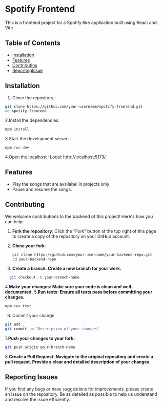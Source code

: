 # Spotify Frontend

This is a frontend project for a Spotify-like application built using React and Vite.

## Table of Contents

- [Installation](installation)
- [Features](features)
- [Contributing](contributing)
- [ReportingIssue](reportingissues)

## Installation

1. Clone the repository:

```bash
git clone https://github.com/your-username/spotify-frontend.git
cd spotify-frontend
```

2.Install the dependencies:

```bash
npm install
```
3.Start the development server:
```bash
npm run dev
```
4.Open the localhost
-Local:   http://localhost:5173/

## Features
- Play the songs that are availabel  in projects only
- Pause and resume the songs.


## Contributing

We welcome contributions to the backend of this project! Here's how you can help:

1. **Fork the repository**: Click the "Fork" button at the top right of this page to create a copy of the repository on your GitHub account.

2. **Clone your fork**:
   ```bash
   git clone https://github.com/your-username/your-backend-repo.git
   cd your-backend-repo
   ```
3. **Create a branch: Create a new branch for your work.**
 ```bash
   git checkout -b your-branch-name
```
4.**Make your changes: Make sure your code is clean and well-documented.**
5.**Run tests: Ensure all tests pass before committing your changes.**
```bash
npm run test
```
6. Commit your change
```bash
git add .
git commit -m "Description of your changes"
```
7.**Push your changes to your fork:**
```bash
git push origin your-branch-name
```
8.**Create a Pull Request: Navigate to the original repository and create a pull request. Provide a clear and detailed description of your changes.**

## Reporting Issues
If you find any bugs or have suggestions for improvements, please create an issue on the repository. Be as detailed as possible to help us understand and resolve the issue efficiently.
   

